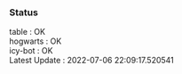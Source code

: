### Status


table : OK  
hogwarts : OK  
icy-bot : OK  
Latest Update : 2022-07-06 22:09:17.520541
